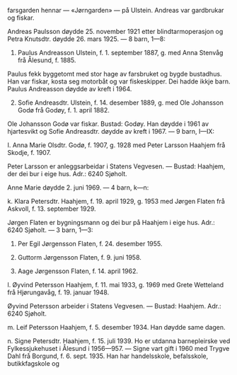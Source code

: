 farsgarden hennar — «Jørngarden» — på Ulstein. Andreas var gardbrukar og fiskar.

Andreas Paulsson døydde 25. november 1921 etter blindtarmoperasjon og Petra Knutsdtr. døydde 26. mars 1925. — 8 barn, 1—8:

1. Paulus Andreasson Ulstein, f. 1. september 1887, g. med Anna Stenvåg frå Ålesund, f. 1885.

Paulus fekk byggetomt med stor hage av farsbruket og bygde bustadhus. Han var fiskar, kosta seg motorbåt og var fiskeskipper. Dei hadde ikkje barn. Paulus Andreasson døydde av kreft i 1964.

2. Sofie Andreasdtr. Ulstein, f. 14. desember 1889, g.  med Ole Johansson Godø frå Godøy, f. 1. april 1882.

Ole Johansson Godø var fiskar. Bustad: Godøy. Han døydde i 1961 av hjartesvikt og Sofie Andreasdtr. døydde av kreft i 1967. — 9 barn, I—IX:

I. Anna Marie Olsdtr. Godø, f. 1907, g. 1928 med Peter Larsson Haahjem frå Skodje, f. 1907.

Peter Larsson er anleggsarbeidar i Statens Vegvesen. — Bustad: Haahjem, der dei bur i eige hus. Adr.: 6240 Sjøholt.

Anne Marie døydde 2. juni 1969. — 4 barn, k—n:

k. Klara Petersdtr. Haahjem, f. 19. april 1929, g. 1953 med Jørgen Flaten frå Askvoll, f. 13. september 1929.

Jørgen Flaten er bygningsmann og dei bur på Haahjem i eige hus. Adr.: 6240 Sjøholt. — 3 barn, 1—3:

1. Per Egil Jørgensson Flaten, f. 24. desember 1955.

2. Guttorm Jørgensson Flaten, f. 9. juni 1958.

3. Aage Jørgensson Flaten, f. 14. april 1962.

l. Øyvind Petersson Haahjem, f. 11. mai 1933, g. 1969 med Grete Wetteland frå Hjørungavåg, f. 19. januar 1948.

Øyvind Petersson arbeider i Statens Vegvesen. — Bustad: Haahjem. Adr.: 6240 Sjøholt.

m. Leif Petersson Haahjem, f. 5. desember 1934. Han døydde same dagen.

n. Signe Petersdtr. Haahjem, f. 15. juli 1939. Ho er utdanna barnepleirske ved Fylkessjukehuset i Ålesund i 1956—957. — Signe vart gift i 1960 med Trygve Dahl frå Borgund, f. 6. sept. 1935. Han har handelsskole, befalsskole, butikkfagskole og